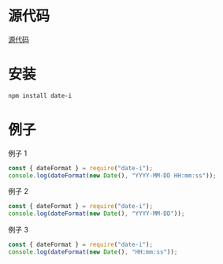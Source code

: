 # 源代码

[源代码](https://github.com/heifade/date-i)

# 安装

```bash
npm install date-i
```

# 例子

例子 1

```js
const { dateFormat } = require("date-i");
console.log(dateFormat(new Date(), "YYYY-MM-DD HH:mm:ss"));
```

例子 2

```js
const { dateFormat } = require("date-i");
console.log(dateFormat(new Date(), "YYYY-MM-DD"));
```

例子 3

```js
const { dateFormat } = require("date-i");
console.log(dateFormat(new Date(), "HH:mm:ss"));
```
